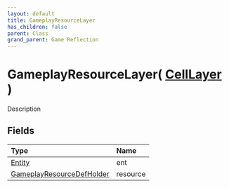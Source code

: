 ```yaml
---
layout: default
title: GameplayResourceLayer
has_children: false
parent: Class
grand_parent: Game Reflection
---
```

# GameplayResourceLayer( [ CellLayer ](/riftbreaker-wiki/docs/game-reflection/classes/cell_layer/) )
Description 

## Fields

| Type | Name |
|:----------|:--------------|
| [Entity](/riftbreaker-wiki/docs/game-reflection/classes/entity/) | ent |
| [GameplayResourceDefHolder](/riftbreaker-wiki/docs/game-reflection/components/gameplay_resource_def_holder/) | resource |

